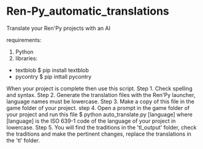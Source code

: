 # Ren-Py_automatic_translations
Translate your Ren'Py projects with an AI

requirements:
1. Python
2. libraries:
  - textblob 
      $ pip install textblob
  - pycontry 
      $ pip inttall pycontry

When your project is complete then use this script.
Step 1. Check spelling and syntax.
Step 2. Generate the translation files with the Ren'Py launcher,
        language names must be lowercase.
Step 3. Make a copy of this file in the game folder of your project.
step 4. Open a prompt in the game folder of your project and run this file
              $ python auto_translate.py [language]
        where [language] is the ISO 639-1 code of the language of your project in lowercase.
Step 5. You will find the traditions in the 'tl_output' folder, check the 
        traditions and make the pertinent changes, replace the translations
        in the 'tl' folder.
